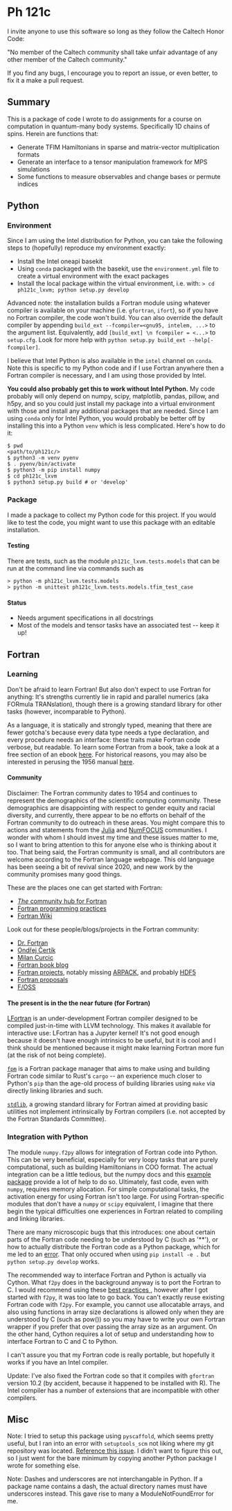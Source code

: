 # Ph 121c

I invite anyone to use this software so long as they follow the Caltech Honor
Code: 

"No member of the Caltech community shall take unfair advantage of any other member of the Caltech community."

If you find any bugs, I encourage you to report an issue, or even better, to fix
it a make a pull request.

## Summary

This is a package of code I wrote to do assignments for a course on computation
in quantum-many body systems. Specifically 1D chains of spins. Herein are
functions that:
- Generate TFIM Hamiltonians in sparse and matrix-vector multiplication formats
- Generate an interface to a tensor manipulation framework for MPS simulations
- Some functions to measure observables and change bases or permute indices

## Python 

### Environment

Since I am using the Intel distribution for Python, you can take the following 
steps to (hopefully) reproduce my environment exactly:

- Install the Intel oneapi basekit
- Using `conda` packaged with the basekit, use the `environment.yml` file to
create a virtual environment with the exact packages
- Install the local package within the virtual environment, i.e. with:
`> cd ph121c_lxvm; python setup.py develop`

Advanced note: the installation builds a Fortran module using whatever compiler
is available on your machine (i.e. `gfortran`, `ifort`), so if you have no
Fortran compiler, the code won't build.
You can also override the default compiler by appending
`build_ext --fcompiler=<gnu95, intelem, ...>` to the argument list.
Equivalently, add `[build_ext] \n fcompiler = <...>` to `setup.cfg`.
Look for more help with `python setup.py build_ext --help[-fcompiler]`.

I believe that Intel Python is also available in the `intel` channel on `conda`.
Note this is specific to my Python code and if I use Fortran anywhere then
a Fortran compiler is necessary, and I am using those provided by Intel.

**You could also probably get this to work without Intel Python.**
My code probably will only depend on numpy, scipy, matplotlib, pandas, pillow,
and h5py, and so you could just install my package into a virtual
environment with those and install any additional packages that are needed.
Since I am using `conda` only for Intel Python, you would probably be better
off by installing this into a Python `venv` which is less complicated.
Here's how to do it:

```
$ pwd
<path/to/ph121c/>
$ python3 -m venv pyenv
$ . pyenv/bin/activate
$ python3 -m pip install numpy
$ cd ph121c_lxvm
$ python3 setup.py build # or 'develop'
```

### Package

I made a package to collect my Python code for this project.
If you would like to test the code, you might want to use this package with an 
editable installation.

#### Testing

There are tests, such as the module `ph121c_lxvm.tests.models` that can be
run at the command line via commands such as 
```
> python -m ph121c_lxvm.tests.models
> python -m unittest ph121c_lxvm.tests.models.tfim_test_case
```

#### Status
- Needs argument specifications in all docstrings
- Most of the models and tensor tasks have an associated test -- keep it up!

## Fortran 

### Learning

Don't be afraid to learn Fortran!
But also don't expect to use Fortran for anything: It's strengths currently lie
in rapid and parallel numerics (aka FORmula TRANslation), though there is a
growing standard library for other tasks (however, incomparable to Python).

As a language, it is statically and strongly typed, meaning that there are fewer
gotcha's because every data type needs a type declaration, and every procedure
needs an interface: these traits make Fortran code verbose, but readable.
To learn some Fortran from a book, take a look at a free section of an ebook
[here](https://www.manning.com/books/exploring-modern-fortran-basics).
For historical reasons, you may also be interested in perusing the 1956 manual
[here](http://bitsavers.informatik.uni-stuttgart.de/pdf/ibm/704/704_FortranProgRefMan_Oct56.pdf).

#### Community

Disclaimer: The Fortran community dates to 1954 and continues to represent the
demographics of the scientific computing community. These demographics are
disappointing with respect to gender equity and racial diversity, and currently,
there appear to be no efforts on behalf of the Fortran community to do outreach
in these areas. You might compare this to actions and statements from the
[Julia](https://julialang.org/diversity/) and
[NumFOCUS](https://numfocus.org/programs/diversity-inclusion) communities.
I wonder with whom I should invest my time and these issues matter to me, so I
want to bring attention to this for anyone else who is thinking about it too.
That being said, the Fortran community is small, and all contributors are
welcome according to the Fortran language webpage. This old language has been
seeing a bit of revival since 2020, and new work by the community promises many
good things.

These are the places one can get started with Fortran:
- [_The_ community hub for Fortran](https://fortran-lang.org/)
- [Fortran programming practices](https://www.fortran90.org/)
- [Fortran Wiki](http://fortranwiki.org/fortran/show/Fortran+Wiki)

Look out for these people/blogs/projects in the Fortran community:
- [Dr. Fortran](https://stevelionel.com/drfortran/)
- [Ondřej Čertík](https://ondrejcertik.com/blog/)
- [Milan Curcic](https://milancurcic.com/)
- [Fortran book blog](https://medium.com/modern-fortran)
- [Fortran projects](https://github.com/rabbiabram/awesome-fortran),
notably missing [ARPACK](https://www.caam.rice.edu/software/ARPACK/),
and probably [HDF5](https://www.hdfgroup.org/solutions/hdf5)
- [Fortran proposals](https://github.com/j3-fortran/fortran_proposals)
- [F/OSS](https://github.com/Fortran-FOSS-Programmers)

#### The present is in the the near future (for Fortran)

[LFortran](https://lfortran.org/) is an under-development Fortran compiler
designed to be compiled just-in-time with LLVM technology.
This makes it available for interactive use: LFortran has a Jupyter kernel!
It's not good enough because it doesn't have enough intrinsics to be useful,
but it is cool and I think should be mentioned because it might make learning
Fortran more fun (at the risk of not being complete).

[`fpm`](https://github.com/fortran-lang/fpm) is a Fortran package manager that
aims to make using and building Fortran code similar to Rust's `cargo` -- an
experience much closer to Python's `pip` than the age-old process of building
libraries using `make` via directly linking libraries and such.

[`stdlib`](https://github.com/fortran-lang/stdlib), a growing standard library
for Fortran aimed at providing basic utilities not implement intrinsically by
Fortran compilers (i.e. not accepted by the Fortran Standards Committee).

### Integration with Python

The module `numpy.f2py` allows for integration of Fortran code into Python.
This can be very beneficial, especially for very loopy tasks that are purely
computational, such as building Hamiltonians in COO format.
The actual integration can be a little tedious, but the numpy docs and this
[example package](https://github.com/scivision/f2py-examples)
provide a lot of help to do so.
Ultimately, fast code, even with `numpy`, requires memory allocation.
For simple computational tasks, the activation energy for using Fortran
isn't too large.
For using Fortran-specific modules that don't have a `numpy` or `scipy`
equivalent, I imagine that there begin the typical difficulties one
experiences in Fortran related to compiling and linking libraries.

There are many microscopic bugs that this introduces: one about certain parts
of the Fortran code needing to be understood by C (such as '\*\*'), or 
how to actually distribute the Fortran code as a Python package,
which for me led to an [error](https://github.com/dmlc/xgboost/issues/820).
That only occured when using `pip install -e .` but `python setup.py develop`
works.

The recommended way to interface Fortran and Python is actually via Cython.
What `f2py` does in the background anyway is to port the Fortran to C.
I would recommend using these [best practices
](https://www.fortran90.org/src/best-practices.html#interfacing-with-python),
however after I got started with `f2py`, it was too late to go back.
You can't exactly reuse existing Fortran code with `f2py`.
For example, you cannot use allocatable arrays, and also using functions in 
array size declarations is allowed only when they are understood by C (such as 
pow()) so you may have to write your own Fortran wrapper if you prefer that
over passing the array size as an argument.
On the other hand, Cython requires a lot of setup and understanding
how to interface Fortran to C and C to Python.

I can't assure you that my Fortran code is really portable, but hopefully it
works if you have an Intel compiler.

Update: I've also fixed the Fortran code so that it compiles with `gfortran`
version 10.2 (by accident, because it happened to be installed with R).
The Intel compiler has a number of extensions that are incompatible with other
compilers.

## Misc

Note: I tried to setup this package using `pyscaffold`, which seems pretty 
useful, but I ran into an error with `setuptools_scm` not liking where my
git repository was located.
[Reference this issue](https://github.com/pypa/setuptools_scm/issues/278).
I didn't want to figure this out, so I just went for the bare minimum by
copying another Python package I wrote for something else.

Note: Dashes and underscores are not interchangable in Python.
If a package name contains a dash, the actual directory names must have
underscores instead.
This gave rise to many a ModuleNotFoundError for me.
